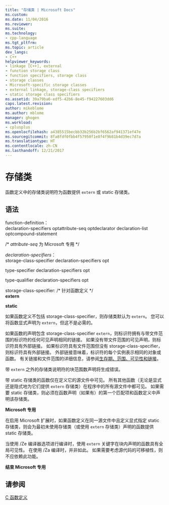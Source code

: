 ```yaml
---
title: "存储类 | Microsoft Docs"
ms.custom: 
ms.date: 11/04/2016
ms.reviewer: 
ms.suite: 
ms.technology:
- cpp-language
ms.tgt_pltfrm: 
ms.topic: article
dev_langs:
- C++
helpviewer_keywords:
- linkage [C++], external
- function storage class
- function specifiers, storage class
- storage classes
- Microsoft-specific storage classes
- external linkage, storage-class specifiers
- static storage class specifiers
ms.assetid: 39a79ba6-edf5-42b6-8e45-f94227603dd6
caps.latest.revision: 
author: mikeblome
ms.author: mblome
manager: ghogen
ms.workload:
- cplusplus
ms.openlocfilehash: a4385515becbb32b256b2bf6562af941371ef47e
ms.sourcegitcommit: 8fa8fdf0fbb4f57950f1e8f4f9b81b4d39ec7d7a
ms.translationtype: HT
ms.contentlocale: zh-CN
ms.lasthandoff: 12/21/2017
---
```

# <a name="storage-class"></a>存储类
函数定义中的存储类说明符为函数提供 `extern` 或 static 存储类。  
  
## <a name="syntax"></a>语法  
 function-definition：  
 declaration-specifiers optattribute-seq optdeclarator declaration-list optcompound-statement  
  
 /\* *attribute-seq* 为 Microsoft 专用 */  
  
 *declaration-specifiers*：  
 storage-class-specifier declaration-specifiers opt  
  
 type-specifier declaration-specifiers opt  
  
 type-qualifier declaration-specifiers opt  
  
 storage-class-specifier: /\* 针对函数定义 \*/  
 **extern**  
  
 **static**  
  
 如果函数定义不包括 storage-class-specifier，则存储类默认为 `extern`。 您可以将函数显式声明为 `extern`，但这不是必需的。  
  
 如果函数的声明包含 storage-class-specifier `extern`，则标识符拥有与带文件范围的标识符的任何可见声明相同的链接。 如果没有带文件范围的可见声明，则标识符具有外部链接。 如果标识符具有文件范围但没有 storage-class-specifier，则标识符具有外部链接。 外部链接意味着，标识符的每个实例表示相同的对象或函数。 有关链接和文件范围的详细信息，请参阅[生存期、范围、可见性和链接](../c-language/lifetime-scope-visibility-and-linkage.md)。  
  
 带 `extern` 之外的存储类说明符的块范围数声明将生成错误。  
  
 带 static 存储类的函数仅在定义它的源文件中可见。 所有其他函数（无论是显式还是隐式地为它们提供 `extern` 存储类）在程序中的所有源文件中都可见。 如果需要 static 存储类，则必须在函数声明（如果有）的第一个匹配项和函数定义中声明该存储类。  
  
 **Microsoft 专用**  
  
 在启用 Microsoft 扩展时，如果函数定义在同一源文件中且定义显式指定 static 存储类，则会为最初未使用存储类（或使用 `extern` 存储类）声明的函数提供 static 存储类。  
  
 当使用 /Ze 编译器选项进行编译时，使用 `extern` 关键字在块内声明的函数具有全局可见性。 在使用 /Za 编译时，并非如此。 如果需要考虑源代码的可移植性，则不应依赖此功能。  
  
 **结束 Microsoft 专用**  
  
## <a name="see-also"></a>请参阅  
 [C 函数定义](../c-language/c-function-definitions.md)